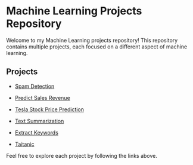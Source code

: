 # Machine Learning Projects Repository

Welcome to my Machine Learning projects repository! This repository contains multiple projects, each focused on a different aspect of machine learning.

## Projects

- [Spam Detection](spam_detection.ipynb)

- [Predict Sales Revenue](Predict_Sales_Revenue)
  
- [Tesla Stock Price Prediction](https://github.com/zsh88/Machine-Learning-Projects-/tree/main/Tesla%20Stock%20Price%20Prediction)

- [Text Summarization](https://github.com/zsh88/Machine-Learning-Projects-/tree/main/Text%20Summarization)

- [Extract Keywords](https://github.com/zsh88/Machine-Learning-Projects-/tree/main/Extract%20Keywords)

- [Taitanic](https://github.com/zsh88/Machine-Learning-Projects-/blob/main/README.md)

  
Feel free to explore each project by following the links above.
